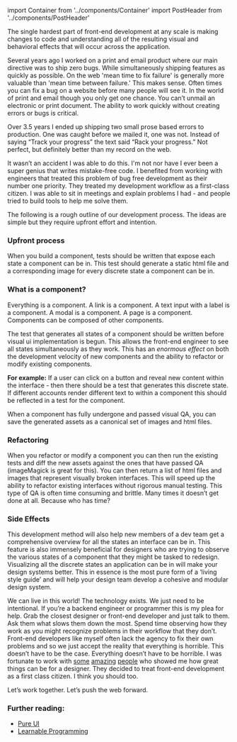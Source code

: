 import Container from '../components/Container'
import PostHeader from '../components/PostHeader'

<Container>
  <PostHeader 
    title="Developing UI"
    published="21-04-2016"
  />

The single hardest part of front-end development at any scale is making changes
to code and understanding all of the resulting visual and behavioral effects
that will occur across the application.

Several years ago I worked on a print and email product where our main
directive was to ship zero bugs. While simultaneously shipping features as
quickly as possible. On the web 'mean time to fix failure' is generally more
valuable than 'mean time between failure.' This makes sense. Often times you
can fix a bug on a website before many people will see it. In the world of
print and email though you only get one chance. You can’t unmail an electronic
or print document. The ability to work quickly without creating errors or bugs
is critical.


Over 3.5 years I ended up shipping two small prose based errors to production.
One was caught before we mailed it, one was not. Instead of saying “Track your
progress” the text said “Rack your progress.” Not perfect, but definitely
better than my record on the web.

It wasn’t an accident I was able to do this. I'm not nor have I ever been a super genius that writes mistake-free code. I benefited from working with engineers that treated this problem of bug free development as their number one priority. They treated my development workflow as a first-class citizen. I was able to sit in meetings and explain problems I had - and people tried to build tools to help me solve them.

The following is a rough outline of our development process. The ideas are simple but they require upfront effort and intention.

### Upfront process

When you build a component, tests should be written that expose each state a component can be in. This test should generate a static html file and a corresponding image for every discrete state a component can be in.

### What is a component?

Everything is a component. A link is a component. A text input with a label is
a component. A modal is a component. A page is a component. Components can be
composed of other components.

The test that generates all states of a component should be written before
visual ui implementation is begun. This allows the front-end engineer to see
all states simultaneously as they work. This has an *enormous effect* on
both the development velocity of new components and the ability to refactor or
modify existing components.

**For example:** If a user can click on a button and reveal
new content within the interface - then there should be a test that generates this discrete state. 
If different accounts render different text to within a component this should be reflected in a test for the component.

When a component has fully undergone and passed visual QA, you can save the
generated assets as a canonical set of images and html files.

### Refactoring

When you refactor or modify a component you can then run the existing tests and diff the new assets against the ones that have passed QA (imageMagick is great for this). You can then return a list of html files and images that represent visually broken interfaces. This will speed up the ability to refactor existing interfaces without rigorous manual testing. This type of QA is often time consuming and brittle. Many times it doesn’t get done at all. Because who has time?

### Side Effects

This development method will also help new members of a dev team get a
comprehensive overview for all the states an interface can be in. This feature
is also immensely beneficial for designers who are trying to observe the
various states of a component that they might be tasked to redesign.
Visualizing all the discrete states an application can be in will make your
design systems better. This in essence is the most pure form of a ‘living style
guide’ and will help your design team develop a cohesive and modular design
system.

We can live in this world! The technology exists. We just need to be intentional. If you’re a backend engineer or programmer this is my plea for help. Grab the closest designer or front-end developer and just talk to them. Ask them what slows them down the most. Spend time observing how they work as you might recognize problems in their workflow that they don’t. Front-end developers like myself often lack the agency to fix their own problems and so we just accept the reality that everything is horrible. This doesn’t have to be the case. Everything doesn’t have to be horrible. I was fortunate to work with 
  <a class="underline black dim" title="Dave Copeland on Twitter" href="http://twitter.com/davetron5000">some</a> <a class="black dim" title="Geoff The on Twitter" href="https://twitter.com/geoff2k">amazing</a> <a class="black dim" title="Jeff Kolesky on Twitter" href="http://twitter.com/jeffkole">people</a> who showed me how great things can be for a designer. They decided to treat front-end development as a first class citizen. I think you should too.

Let’s work together. Let’s push the web forward.

### Further reading:

- [Pure UI](http://rauchg.com/2015/pure-ui/)
- [Learnable Programming](http://worrydream.com/LearnableProgramming/)

</Container>
